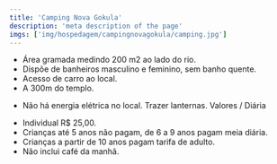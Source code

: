 ```yaml
---
title: 'Camping Nova Gokula'
description: 'meta description of the page'
imgs: ['img/hospedagem/campingnovagokula/camping.jpg']
---
```

- Área gramada medindo 200 m2 ao lado do rio.
- Dispõe de banheiros masculino e feminino, sem banho quente.
- Acesso de carro ao local.
- A 300m do templo.
* Não há energia elétrica no local. Trazer lanternas.
Valores / Diária
- Individual R$ 25,00.
- Crianças até 5 anos não pagam, de 6 a 9 anos pagam meia diária.
- Crianças a partir de 10 anos pagam tarifa de adulto.
- Não inclui café da manhã.